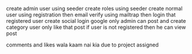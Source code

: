 create admin user using seeder
create roles using seeder
create normal user using registration
then email verify using mailtrap
then login that registered user
create social login google
 only admin can post and create category
 user only like that post
 if user is not registered then he can view post 
 
 comments and likes wala kaam nai kia due to project assigned 
